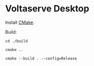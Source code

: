 # Voltaserve Desktop

Install [CMake](https://cmake.org/download/).

Build:

```shell
cd ./build
```

```shell
cmake ..
```

```shell
cmake --build . --config=Release
```
